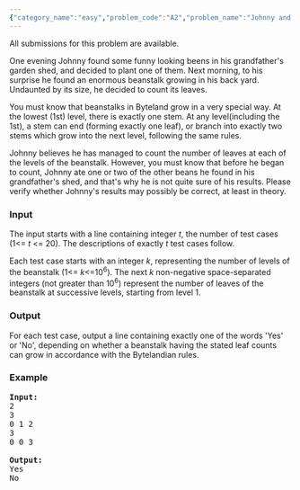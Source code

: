 ```yaml
---
{"category_name":"easy","problem_code":"A2","problem_name":"Johnny and the Beanstalk","languages_supported":{"0":"ADA","1":"ASM","2":"BASH","3":"BF","4":"C","5":"C99 strict","6":"CAML","7":"CLOJ","8":"CLPS","9":"CPP 4.3.2","10":"CPP 4.9.2","11":"CPP14","12":"CS2","13":"D","14":"FORT","15":"FS","16":"GO","17":"HASK","18":"ICK","19":"ICON","20":"JAVA","21":"JS","22":"LISP clisp","23":"LISP sbcl","24":"LUA","25":"NEM","26":"NICE","27":"NODEJS","28":"PAS fpc","29":"PAS gpc","30":"PERL","31":"PHP","32":"PIKE","33":"PRLG","34":"PYTH","35":"PYTH 3.4","36":"RUBY","37":"SCALA","38":"SCM guile","39":"SCM qobi","40":"ST","41":"TCL","42":"TEXT","43":"WSPC"},"max_timelimit":"2 - 6","source_sizelimit":50000,"problem_author":"admin","problem_tester":null,"date_added":"1-12-2008","tags":{"0":"admin"},"time":{"view_start_date":1367924842,"submit_start_date":1367924842,"visible_start_date":1367924777,"end_date":1735669800},"layout":"problem"}
---
```

<span class="solution-visible-txt">All submissions for this problem are available.</span><p>One evening Johnny found some funny looking beens in his grandfather's garden shed, and decided to plant one of them. Next morning, to his surprise he found an enormous beanstalk growing in his back yard. Undaunted by its size, he decided to count its leaves.

<p>You must know that beanstalks in Byteland grow in a very special way. At the lowest (1st) level, there is exactly one stem. At any level(including the 1st), a stem can end (forming exactly one leaf), or branch into exactly two stems which grow into the next level, following the same rules.

<p>Johnny believes he has managed to count the number of leaves at each of the levels of the beanstalk. However, you must know that before he began to count, Johnny ate one or two of the other beans he found in his grandfather's shed, and that's why he is not quite sure of his results. Please verify whether Johnny's results may possibly be correct, at least in theory.


<h3>Input</h3>
<p>The input starts with a line containing integer <i>t</i>, the number of test cases (1<= <i>t</i> <= 20). The descriptions of exactly <i>t</i> test cases follow.
<p>Each test case starts with an integer <i>k</i>, representing the number of levels of the beanstalk (1<= <i>k</i><=10<sup>6</sup>). The next <i>k</i> non-negative space-separated integers (not greater than 10<sup>6</sup>) represent the number of leaves of the beanstalk at successive levels, starting from level 1.

<h3>Output</h3>

<p>
For each test case, output a line containing exactly one of the words 'Yes' or 'No', depending on whether a beanstalk having the stated leaf counts can grow in accordance with the Bytelandian rules.

<h3>Example</h3>

<pre>
<b>Input:</b>
2
3
0 1 2
3
0 0 3

<b>Output:</b>
Yes
No
</pre>
